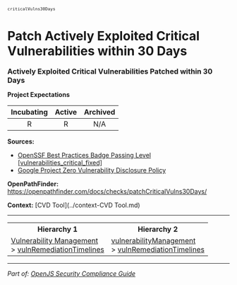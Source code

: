 <span style="font-size:0.8em;"><code>criticalVulns30Days</code></span>  
# Patch Actively Exploited Critical Vulnerabilities within 30 Days


<span style="font-size:1.15em;"><b>Actively Exploited Critical Vulnerabilities Patched within 30 Days</b></span>

**Project Expectations**

<div align="center">

| Incubating | Active | Archived |
|:-----------:|:--------:|:----------:|
| R | R | N/A |

</div>




**Sources:**
- [OpenSSF Best Practices Badge Passing Level [vulnerabilities_critical_fixed]](https://www.bestpractices.dev/en/criteria)
- [Google Project Zero Vulnerability Disclosure Policy](https://www.bestpractices.dev/en/criteria)

**OpenPathFinder:** https://openpathfinder.com/docs/checks/patchCriticalVulns30Days/

**Context:** [CVD Tool](../context-CVD Tool.md)



---

<table>
<tr>
  <th align="center">Hierarchy 1</th>
  <th align="center">Hierarchy 2</th>
</tr>
<tr>
  <td>
    <a href="../Vulnerability Management">Vulnerability Management</a><br> > 
    <a href="../vulnRemediationTimelines">vulnRemediationTimelines</a>
  </td>
  <td>
    <a href="../vulnerabilityManagement">vulnerabilityManagement</a><br> >
    <a href="../vulnRemediationTimelines">vulnRemediationTimelines</a>
  </td>
</tr>
</table>

---

*Part of: [OpenJS Security Compliance Guide](../README.md)* 